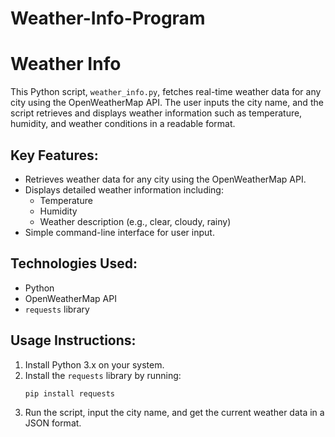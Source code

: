 # Weather-Info-Program
# Weather Info

This Python script, `weather_info.py`, fetches real-time weather data for any city using the OpenWeatherMap API. The user inputs the city name, and the script retrieves and displays weather information such as temperature, humidity, and weather conditions in a readable format.

## Key Features:
- Retrieves weather data for any city using the OpenWeatherMap API.
- Displays detailed weather information including:
  - Temperature
  - Humidity
  - Weather description (e.g., clear, cloudy, rainy)
- Simple command-line interface for user input.

## Technologies Used:
- Python
- OpenWeatherMap API
- `requests` library

## Usage Instructions:
1. Install Python 3.x on your system.
2. Install the `requests` library by running:
   ```bash
   pip install requests
3. Run the script, input the city name, and get the current weather data in a JSON format.
